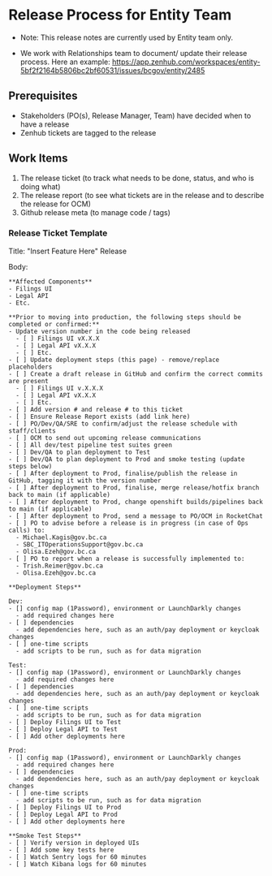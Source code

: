 # Release Process for Entity Team

- Note: This release notes are currently used by Entity team only. 

- We work with Relationships team to document/ update their release process. Here an example: 
https://app.zenhub.com/workspaces/entity-5bf2f2164b5806bc2bf60531/issues/bcgov/entity/2485 

## Prerequisites

- Stakeholders (PO(s), Release Manager, Team) have decided when to have a release
- Zenhub tickets are tagged to the release

## Work Items

1. The release ticket (to track what needs to be done, status, and who is doing what)
2. The release report (to see what tickets are in the release and to describe the release for OCM)
3. Github release meta (to manage code / tags)


### Release Ticket Template

Title: "Insert Feature Here" Release

Body:
```
**Affected Components**
- Filings UI
- Legal API
- Etc.

**Prior to moving into production, the following steps should be completed or confirmed:**
- Update version number in the code being released
  - [ ] Filings UI vX.X.X
  - [ ] Legal API vX.X.X
  - [ ] Etc.
- [ ] Update deployment steps (this page) - remove/replace placeholders
- [ ] Create a draft release in GitHub and confirm the correct commits are present
  - [ ] Filings UI v.X.X.X
  - [ ] Legal API vX.X.X
  - [ ] Etc.
- [ ] Add version # and release # to this ticket
- [ ] Ensure Release Report exists (add link here)
- [ ] PO/Dev/QA/SRE to confirm/adjust the release schedule with staff/clients
- [ ] OCM to send out upcoming release communications
- [ ] All dev/test pipeline test suites green
- [ ] Dev/QA to plan deployment to Test
- [ ] Dev/QA to plan deployment to Prod and smoke testing (update steps below)
- [ ] After deployment to Prod, finalise/publish the release in GitHub, tagging it with the version number
- [ ] After deployment to Prod, finalise, merge release/hotfix branch back to main (if applicable)
- [ ] After deployment to Prod, change openshift builds/pipelines back to main (if applicable)
- [ ] After deployment to Prod, send a message to PO/OCM in RocketChat
- [ ] PO to advise before a release is in progress (in case of Ops calls) to:
  - Michael.Kagis@gov.bc.ca
  - SBC_ITOperationsSupport@gov.bc.ca
  - Olisa.Ezeh@gov.bc.ca
- [ ] PO to report when a release is successfully implemented to:
  - Trish.Reimer@gov.bc.ca
  - Olisa.Ezeh@gov.bc.ca

**Deployment Steps**

Dev:
- [] config map (1Password), environment or LaunchDarkly changes
  - add required changes here
- [ ] dependencies
  - add dependencies here, such as an auth/pay deployment or keycloak changes
- [ ] one-time scripts
  - add scripts to be run, such as for data migration

Test:
- [] config map (1Password), environment or LaunchDarkly changes
  - add required changes here
- [ ] dependencies
  - add dependencies here, such as an auth/pay deployment or keycloak changes
- [ ] one-time scripts
  - add scripts to be run, such as for data migration
- [ ] Deploy Filings UI to Test
- [ ] Deploy Legal API to Test
- [ ] Add other deployments here

Prod:
- [] config map (1Password), environment or LaunchDarkly changes
  - add required changes here
- [ ] dependencies
  - add dependencies here, such as an auth/pay deployment or keycloak changes
- [ ] one-time scripts
  - add scripts to be run, such as for data migration
- [ ] Deploy Filings UI to Prod
- [ ] Deploy Legal API to Prod
- [ ] Add other deployments here

**Smoke Test Steps**
- [ ] Verify version in deployed UIs
- [ ] Add some key tests here
- [ ] Watch Sentry logs for 60 minutes
- [ ] Watch Kibana logs for 60 minutes
```
